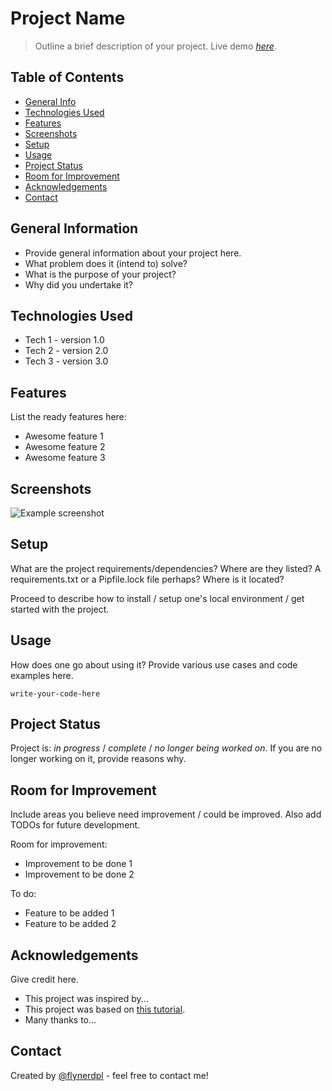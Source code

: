 # Project Name <!-- REQUIRED -->
> Outline a brief description of your project. <!-- If you have an image, like your project logo or something that represent your project, add it -->
> Live demo [_here_](https://www.example.com). <!-- If you have the project hosted somewhere, include the link here. -->

## Table of Contents <!-- REQUIRED, well, should be required -->
* [General Info](#general-information)
* [Technologies Used](#technologies-used)
* [Features](#features)
* [Screenshots](#screenshots)
* [Setup](#setup)
* [Usage](#usage)
* [Project Status](#project-status)
* [Room for Improvement](#room-for-improvement)
* [Acknowledgements](#acknowledgements)
* [Contact](#contact)
<!-- * [License](#license) -->


## General Information <!-- OPTIONAL -->
- Provide general information about your project here.
- What problem does it (intend to) solve?
- What is the purpose of your project?
- Why did you undertake it?
<!-- You don't have to answer all the questions - just the ones relevant to your project. -->


## Technologies Used <!-- REQUIRED -->
- Tech 1 - version 1.0
- Tech 2 - version 2.0
- Tech 3 - version 3.0


## Features <!-- OPTIONAL -->
List the ready features here:
- Awesome feature 1
- Awesome feature 2
- Awesome feature 3


## Screenshots <!-- OPTIONAL -->
![Example screenshot](./img/screenshot.png)
<!-- If you have screenshots you'd like to share, include them here. -->


## Setup <!-- REQUIRED, depends of context of your project -->
What are the project requirements/dependencies? Where are they listed? A requirements.txt or a Pipfile.lock file perhaps? Where is it located?

Proceed to describe how to install / setup one's local environment / get started with the project.


## Usage <!-- REQUIRED, depends of context of your project -->
How does one go about using it?
Provide various use cases and code examples here.

`write-your-code-here`


## Project Status <!-- OPTIONAL -->
Project is: _in progress_ / _complete_ / _no longer being worked on_. If you are no longer working on it, provide reasons why.


## Room for Improvement <!-- OPTIONAL -->
Include areas you believe need improvement / could be improved. Also add TODOs for future development.

Room for improvement:
- Improvement to be done 1
- Improvement to be done 2

To do:
- Feature to be added 1
- Feature to be added 2


## Acknowledgements <!-- OPTIONAL, but be grateful -->
Give credit here.
- This project was inspired by...
- This project was based on [this tutorial](https://www.example.com).
- Many thanks to...


## Contact <!-- OPTIONAL, if you like be famous xD -->
Created by [@flynerdpl](https://www.flynerd.pl/) - feel free to contact me!


<!-- Optional -->
<!-- ## License -->
<!-- This project is open source and available under the [... License](). -->

<!-- You don't have to include all sections - just the one's relevant to your project -->
